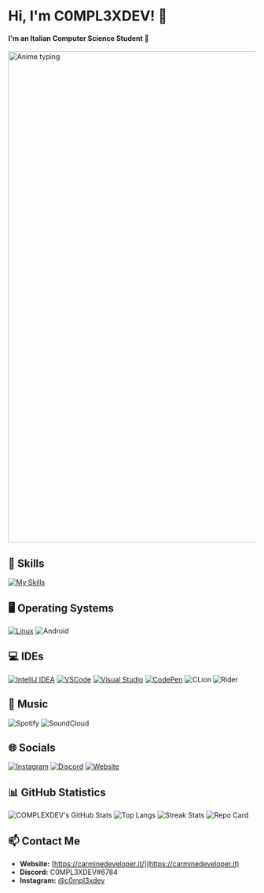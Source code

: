 # Hi, I'm C0MPL3XDEV! 👋

<h4>I'm an Italian Computer Science Student 🍕</h4>

<img src="https://media1.tenor.com/m/aNHKkEhomm4AAAAC/anime-keyboard.gif" width="1000" alt="Anime typing" />

## 🚀 Skills
[![My Skills](https://skillicons.dev/icons?i=dotnet,cs,cpp,java,py,bash,flutter,js,vite,firebase,html,css,mysql,php,arduino&theme=dark)](https://skillicons.dev)

## 🖥️ Operating Systems
[![Linux](https://skillicons.dev/icons?i=linux&theme=dark)](https://skillicons.dev) 
![Android](https://img.shields.io/badge/Android-3DDC84?style=for-the-badge&logo=android&logoColor=white)

## 💻 IDEs
[![IntelliJ IDEA](https://skillicons.dev/icons?i=idea&theme=dark)](https://skillicons.dev) 
[![VSCode](https://skillicons.dev/icons?i=vscode&theme=dark)](https://skillicons.dev) 
[![Visual Studio](https://skillicons.dev/icons?i=visualstudio&theme=dark)](https://skillicons.dev) 
[![CodePen](https://skillicons.dev/icons?i=codepen&theme=dark)](https://skillicons.dev) 
![CLion](https://img.shields.io/badge/CLion-black?style=for-the-badge&logo=clion&logoColor=white) 
![Rider](https://img.shields.io/badge/Rider-000000.svg?style=for-the-badge&logo=Rider&logoColor=white&color=black&labelColor=crimson)

## 🎵 Music
![Spotify](https://img.shields.io/badge/Spotify-1ED760?style=for-the-badge&logo=spotify&logoColor=white) 
![SoundCloud](https://img.shields.io/badge/SoundCloud-FF5500?style=for-the-badge&logo=soundcloud&logoColor=white)

## 🌐 Socials
[![Instagram](https://img.shields.io/badge/Instagram-E44674?style=for-the-badge&logo=Instagram&logoColor=white)](https://www.instagram.com/c0mpl3xdev/)
[![Discord](https://img.shields.io/badge/Discord-7289DA?style=for-the-badge&logo=discord&logoColor=white)](https://discord.gg/Vy8C724XWV)
[![Website](https://img.shields.io/badge/Website-Under%20Construction-FF5733?style=for-the-badge&logo=construction&logoColor=white)](https://c0mpl3xdev.tk)

## 📊 GitHub Statistics
![COMPLEXDEV's GitHub Stats](https://github-readme-stats.vercel.app/api?username=C0MPL3XDEV&show_icons=true&theme=radical)
![Top Langs](https://github-readme-stats.vercel.app/api/top-langs/?username=C0MPL3XDEV&layout=compact&theme=radical)
![Streak Stats](https://github-readme-streak-stats.herokuapp.com/?user=C0MPL3XDEV&theme=radical)
![Repo Card](https://github-readme-stats.vercel.app/api/pin/?username=C0MPL3XDEV&repo=E4GL30S1NT&show_owner=true&theme=radical)

## 📫 Contact Me
- **Website:** [https://carminedeveloper.it/](https://carminedeveloper.it)
- **Discord:** C0MPL3XDEV#6784
- **Instagram:** [@c0mpl3xdev](https://instagram.com/c0mpl3xdev)
